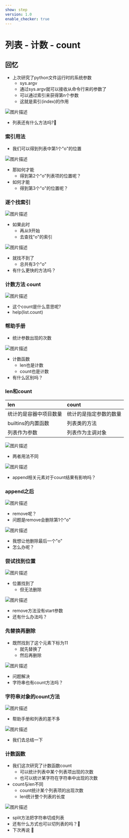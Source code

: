 ```yaml
---
show: step
version: 1.0
enable_checker: true
---
```


# 列表 - 计数 - count

## 回忆

- 上次研究了python文件运行时的系统参数
	- sys.argv
	- 通过sys.argv就可以接收从命令行来的参数了
	- 可以通过索引来获得第n个参数
	- 这就是索引(index)的作用

![图片描述](https://doc.shiyanlou.com/courses/uid1190679-20221122-1669084502707)

- 列表还有什么方法吗?🤔

### 索引用法

- 我们可以得到列表中第1个"o"的位置

![图片描述](https://doc.shiyanlou.com/courses/uid1190679-20221122-1669118850244)

- 那如何才能
	- 得到第2个"o"列表项的位置呢？
- 如何才能
	- 得到第3个"o"的位置呢？

### 逐个找索引

![图片描述](https://doc.shiyanlou.com/courses/uid1190679-20221122-1669119363006)

- 如果此时
	- 再从9开始
	- 去查找"o"的索引

![图片描述](https://doc.shiyanlou.com/courses/uid1190679-20221122-1669119422369)

- 就找不到了
	- 总共有3个"o"
- 有什么更快的方法吗？

### 计数方法 count

![图片描述](https://doc.shiyanlou.com/courses/uid1190679-20221122-1669082112839)

- 这个count是什么意思呢?
- help(list.count)

### 帮助手册

- 统计参数出现的次数

![图片描述](https://doc.shiyanlou.com/courses/uid1190679-20221122-1669082183182)

- 计数函数
	- len也是计数
	- count也是计数
- 有什么区别吗？

### len和count

| len   | count |
| :------------- | :---------- |
| 统计的是容器中项目数量 |  统计的是指定参数的数量 |
| builtins的内置函数     |   列表类的方法 |
| 列表作为参数     |   列表作为主调对象  |

![图片描述](https://doc.shiyanlou.com/courses/uid1190679-20221122-1669082491495)

- 两者用法不同

![图片描述](https://doc.shiyanlou.com/courses/uid1190679-20221122-1669082557703)

- append相关元素对于count结果有影响吗？

### append之后

![图片描述](https://doc.shiyanlou.com/courses/uid1190679-20221122-1669119649845)

- remove呢？
- 问题是remove会删除第1个"o"

![图片描述](https://doc.shiyanlou.com/courses/uid1190679-20221122-1669119816030)

- 我想让他删除最后一个"o"
- 怎么办呢？

### 尝试找到位置

![图片描述](https://doc.shiyanlou.com/courses/uid1190679-20221122-1669120093218)

- 位置找到了
	- 但无法删除

![图片描述](https://doc.shiyanlou.com/courses/uid1190679-20231203-1701604891050)

- remove方法没有start参数
- 还有什么办法吗？

### 先替换再删除

- 既然找到了这个元素下标为11
	- 就先替换了
	- 然后再删除

![图片描述](https://doc.shiyanlou.com/courses/uid1190679-20221122-1669120476430)

- 问题解决
- 字符串也有count方法吗？

### 字符串对象的count方法

![图片描述](https://doc.shiyanlou.com/courses/uid1190679-20221122-1669082615466)

- 帮助手册和列表的差不多

![图片描述](https://doc.shiyanlou.com/courses/uid1190679-20210829-1630202994469)

- 我们去总结一下

### 计数函数

- 我们这次研究了计数函数count
	- 可以统计列表中某个列表项出现的次数
	- 也可以统计某字符在字符串中出现的次数
- count与len不同
	- count统计某个列表项的出现次数
	- len统计整个列表的长度

![图片描述](https://doc.shiyanlou.com/courses/uid1190679-20221122-1669121319284)

- split方法把字符串切成列表
- 还有什么方式也可以切列表的吗？🤔
- 下次再说 👋